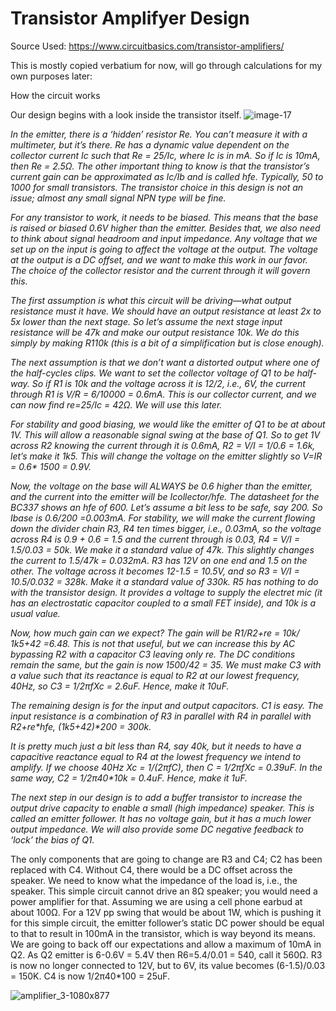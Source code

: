 # Transistor Amplifyer Design
Source Used: https://www.circuitbasics.com/transistor-amplifiers/

This is mostly copied verbatium for now, will go through calculations for my own purposes later:


How the circuit works

Our design begins with a look inside the transistor itself.
![image-17](https://github.com/ImogenWren/electrolysisMachine/assets/97303986/6b61c13a-e2fe-489c-84bc-2dd404f89dea)



_In the emitter, there is a ‘hidden’ resistor Re. You can’t measure it with a multimeter, but it’s there. Re has a dynamic value dependent on the collector current Ic such that Re = 25/Ic,
 where Ic is in mA. So if Ic is 10mA, then Re = 2.5Ω. The other important thing to know is that the transistor’s current gain can be approximated as Ic/Ib and is called hfe. Typically, 
50 to 1000 for small transistors. The transistor choice in this design is not an issue; almost any small signal NPN type will be fine._

_For any transistor to work, it needs to be biased. This means that the base is raised or biased 0.6V higher than the emitter.
Besides that, we also need to think about signal headroom and input impedance. 
Any voltage that we set up on the input is going to affect the voltage at the output. 
The voltage at the output is a DC offset, and we want to make this work in our favor. 
The choice of the collector resistor and the current through it will govern this._

_The first assumption is what this circuit will be driving—what output resistance must it have.
We should have an output resistance at least 2x to 5x lower than the next stage. 
So let’s assume the next stage input resistance will be 47k and make our output resistance 10k. 
We do this simply by making R110k (this is a bit of a simplification but is close enough)._

_The next assumption is that we don’t want a distorted output where one of the half-cycles clips.
We want to set the collector voltage of Q1 to be half-way. So if R1 is 10k and the voltage across 
it is 12/2, i.e., 6V, the current through R1 is V/R = 6/10000 = 0.6mA. This is our collector current,
and we can now find re=25/Ic = 42Ω. We will use this later._

_For stability and good biasing, we would like the emitter of Q1 to be at about 1V. This will allow a 
reasonable signal swing at the base of Q1. So to get 1V across R2 knowing the current through it is 0.6mA,
R2 = V/I = 1/0.6 = 1.6k, let’s make it 1k5. This will change the voltage on the emitter slightly so V=IR = 0.6* 1500 = 0.9V._

_Now, the voltage on the base will ALWAYS be 0.6 higher than the emitter, and the current into the emitter will be Icollector/hfe. 
The datasheet for the BC337 shows an hfe of 600. Let’s assume a bit less to be safe, say 200. So Ibase is 0.6/200 =0.003mA.
For stability, we will make the current flowing down the divider chain R3, R4 ten times bigger, i.e., 0.03mA, so the voltage 
across R4 is 0.9 + 0.6 = 1.5 and the current through is 0.03, R4 = V/I = 1.5/0.03 = 50k. We make it a standard value of 47k. 
This slightly changes the current to 1.5/47k = 0.032mA. R3 has 12V on one end and 1.5 on the other. The voltage across it becomes
12-1.5 = 10.5V, and so R3 = V/I = 10.5/0.032 = 328k. Make it a standard value of 330k. R5 has nothing to do with the transistor design. 
It provides a voltage to supply the electret mic (it has an electrostatic capacitor coupled to a small FET inside), and 10k is a usual value._

_Now, how much gain can we expect? The gain will be R1/R2+re = 10k/ 1k5+42 =6.48. This is not that useful, but we can increase this
by AC bypassing R2 with a capacitor C3 leaving only re. The DC conditions remain the same, but the gain is now 1500/42 = 35.
We must make C3 with a value such that its reactance is equal to R2 at our lowest frequency, 40Hz, so C3 = 1/2πfXc = 2.6uF.
Hence, make it 10uF._

_The remaining design is for the input and output capacitors. C1 is easy. The input resistance is a combination of R3 in parallel with
R4 in parallel with
R2+re*hfe, (1k5+42)*200 = 300k._

_It is pretty much just a bit less than R4, say 40k, but it needs to have a capacitive reactance equal to R4 at the lowest 
frequency we intend to amplify. If we choose 40Hz Xc = 1/(2πfC), then C = 1/2πfXc = 0.39uF. In the same way,
C2 = 1/2π40*10k = 0.4uF. Hence, make it 1uF._

_The next step in our design is to add a buffer transistor to increase the output drive capacity to enable a small
(high impedance) speaker. This is called an emitter follower. It has no voltage gain, but it has a much lower output impedance.
We will also provide some DC negative feedback to ‘lock’ the bias of Q1._

The only components that are going to change are R3 and C4; C2 has been replaced with C4. Without C4, there would be a DC offset across the speaker.
We need to know what the impedance of the load is, i.e., the speaker. This simple circuit cannot drive an 8Ω speaker; you would need a power amplifier for that.
Assuming we are using a cell phone earbud at about 100Ω. For a 12V pp swing that would be about 1W, which is pushing it for this simple circuit, 
the emitter follower’s static DC power should be equal to that to result in 100mA in the transistor, which is way beyond its means.
We are going to back off our expectations and allow a maximum of 10mA in Q2. As Q2 emitter is 6-0.6V = 5.4V then R6=5.4/0.01 = 540, 
call it 560Ω. R3 is now no longer connected to 12V, but to 6V, its value becomes (6-1.5)/0.03 = 150K. C4 is now 1/2π40*100 = 25uF.

![amplifier_3-1080x877](https://github.com/ImogenWren/electrolysisMachine/assets/97303986/e08a7491-e4d9-4815-ab30-236c99711a7b)

